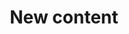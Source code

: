 ---
title: 'New content'
meta:
    id: ac6b3ecd70aeeb5c778d0cf1e829eeae580306d0
    parentId: f20f57fa9c3d8bff0902cfb33f350091a3a48d51
    language: en
---